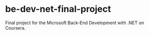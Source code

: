 # be-dev-net-final-project
Final project for the Microsoft Back-End Development with .NET on Coursera. 
